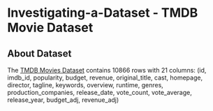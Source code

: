# Investigating-a-Dataset - TMDB Movie Dataset

## About Dataset
The [TMDB Movies Dataset](https://github.com/Mariam-Garuba/Investigating-a-Dataset/blob/main/tmdb-movies.csv) contains 10866 rows with 21 columns: (id, imdb_id, popularity, budget, revenue, original_title, cast, homepage, director, tagline, keywords, overview, runtime, genres, production_companies, release_date, vote_count, vote_average, release_year, budget_adj, revenue_adj)
